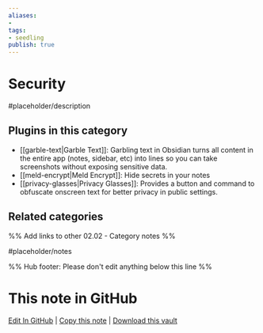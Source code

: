```yaml
---
aliases:
- 
tags: 
- seedling 
publish: true
---
```



# Security

#placeholder/description

## Plugins in this category

- [[garble-text|Garble Text]]: Garbling text in Obsidian turns all content in the entire app (notes, sidebar, etc) into lines so you can take screenshots without exposing sensitive data.
- [[meld-encrypt|Meld Encrypt]]: Hide secrets in your notes
- [[privacy-glasses|Privacy Glasses]]: Provides a button and command to obfuscate onscreen text for better privacy in public settings.

## Related categories

%% Add links to other 02.02 - Category notes %%

#placeholder/notes

%% Hub footer: Please don't edit anything below this line %%

# This note in GitHub

<span class="git-footer">[Edit In GitHub](https://github.dev/obsidian-community/obsidian-hub/blob/main/02%20-%20Community%20Expansions/02.01%20Plugins%20by%20Category/Plugins%20for%20Security%20and%20Privacy.md "git-hub-edit-note") | [Copy this note](https://raw.githubusercontent.com/obsidian-community/obsidian-hub/main/02%20-%20Community%20Expansions/02.01%20Plugins%20by%20Category/Plugins%20for%20Security%20and%20Privacy.md "git-hub-copy-note") | [Download this vault](https://github.com/obsidian-community/obsidian-hub/archive/refs/heads/main.zip "git-hub-download-vault") </span>
